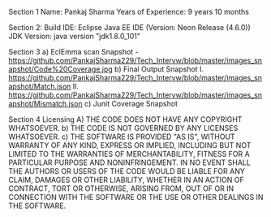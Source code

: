Section 1
	Name: Pankaj Sharma
	Years of Experience: 9 years 10 months

Section 2: 
	Build IDE: Eclipse Java EE IDE (Version: Neon Release (4.6.0))
	JDK Version: java version "jdk1.8.0_101"

Section 3 
a)	EclEmma scan Snapshot - https://github.com/PankajSharma229/Tech_Intervw/blob/master/images_snapshot/Code%20Coverage.jpg
b)	Final Output Snapshot 
        I. https://github.com/PankajSharma229/Tech_Intervw/blob/master/images_snapshot/Match.json
        II. https://github.com/PankajSharma229/Tech_Intervw/blob/master/images_snapshot/Mismatch.json
c)	Junit Coverage Snapshot


Section 4 
Licensing 
A)	THE CODE DOES NOT HAVE ANY COPYRIGHT WHATSOEVER. 
b)	THE CODE IS NOT GOVERNED BY ANY LICENSES WHATSOEVER. 
c)	THE SOFTWARE IS PROVIDED "AS IS", WITHOUT WARRANTY OF ANY KIND, EXPRESS OR IMPLIED, INCLUDING BUT NOT LIMITED TO THE WARRANTIES OF MERCHANTABILITY, FITNESS FOR A PARTICULAR PURPOSE AND NONINFRINGEMENT. IN NO EVENT SHALL THE AUTHORS OR USERS OF THE CODE WOULD BE LIABLE FOR ANY CLAIM, DAMAGES OR OTHER LIABILITY, WHETHER IN AN ACTION OF CONTRACT, TORT OR OTHERWISE, ARISING FROM, OUT OF OR IN CONNECTION WITH THE SOFTWARE OR THE USE OR OTHER DEALINGS IN THE SOFTWARE.

